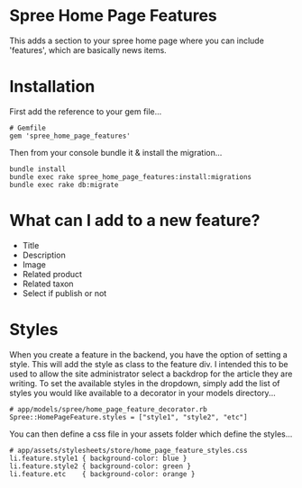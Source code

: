 Spree Home Page Features
========================

This adds a section to your spree home page where you can include 'features', which are basically news items. 


Installation
============

First add the reference to your gem file...

    # Gemfile
    gem 'spree_home_page_features'


Then from your console bundle it & install the migration...

    bundle install
    bundle exec rake spree_home_page_features:install:migrations
    bundle exec rake db:migrate


What can I add to a new feature?
======
+ Title
+ Description
+ Image
+ Related product
+ Related taxon
+ Select if publish or not

Styles
======

When you create a feature in the backend, you have the option of setting a style. This will add the style as class to the feature div. I intended this to be used to allow the site administrator select a backdrop for the article they are writing. To set the available styles in the dropdown, simply add the list of styles you would like available to a decorator in your models directory...

    # app/models/spree/home_page_feature_decorator.rb
    Spree::HomePageFeature.styles = ["style1", "style2", "etc"]

You can then define a css file in your assets folder which define the styles...

    # app/assets/stylesheets/store/home_page_feature_styles.css
    li.feature.style1 { background-color: blue }
    li.feature.style2 { background-color: green }
    li.feature.etc    { background-color: orange }